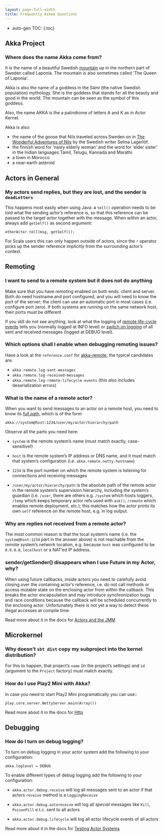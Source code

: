 ```yaml
---
layout: page-full-width
title: Frequently Asked Questions
---
```


* auto-gen TOC:
{:toc}

## Akka Project

### Where does the name Akka come from?

It is the name of a beautiful Swedish [mountain](https://lh4.googleusercontent.com/-z28mTALX90E/UCOsd249TdI/AAAAAAAAAB0/zGyNNZla-zY/w442-h331/akka-beautiful-panorama.jpg)
up in the northern part of Sweden called Laponia. The mountain is also sometimes
called 'The Queen of Laponia'.

Akka is also the name of a goddess in the Sámi (the native Swedish population)
mythology. She is the goddess that stands for all the beauty and good in the
world. The mountain can be seen as the symbol of this goddess.

Also, the name AKKA is the a palindrome of letters A and K as in Actor Kernel.

Akka is also:
* the name of the goose that Nils traveled across Sweden on in [The Wonderful Adventures of Nils](http://en.wikipedia.org/wiki/The_Wonderful_Adventures_of_Nils) by the Swedish writer Selma Lagerlöf.
* the finnish word for 'nasty elderly woman' and the word for 'elder sister' in the Indian languages Tamil, Telugu, Kannada and Marathi.
* a town in Morocco
* a near-earth asteroid

## Actors in General

### My actors send replies, but they are lost, and the sender is `deadLetters`

This happens most easily when using Java: a `tell()` operation needs to be told
what the sending actor’s reference is, so that this reference can be passed to
the target actor together with the message. When within an actor, always add
`getSelf()` as second argument:

    otherActor.tell(msg, getSelf());

For Scala users this can only happen outside of actors, since the `!` operator
picks up the sender reference implicitly from the surrounding actor’s context.

## Remoting

### I want to send to a remote system but it does not do anything

Make sure that you have remoting enabled on both ends: client and server. Both
do need hostname and port configured, and you will need to know the port of the
server; the client can use an automatic port in most cases (i.e. configure port
zero). If both systems are running on the same network host, their ports must
be different

If you still do not see anything, look at what the logging of [remote
life-cycle
events](http://doc.akka.io/docs/akka/current/scala/remoting.html#Remote_Events)
tells you (normally logged at INFO level) or [switch on
logging](https://github.com/akka/akka/blob/v2.0.2/akka-remote/src/main/resources/reference.conf#L66)
of all sent and received messages (logged at DEBUG level).

### Which options shall I enable when debugging remoting issues?

Have a look at the `reference.conf` for [akka-remote](http://doc.akka.io/docs/akka/current/general/configuration.html#akka-remote), the typical candidates are:
* `akka.remote.log-sent-messages`
* `akka.remote.log-received-messages`
* `akka.remote.log-remote-lifecycle-events` (this also includes deserialization errors)

### What is the name of a remote actor?

When you want to send messages to an actor on a remote host, you need to know
its [full path](http://doc.akka.io/docs/akka/current/general/addressing.html),
which is of the form

    akka://system@host:1234/user/my/actor/hierarchy/path

Observe all the parts you need here:

* `system` is the remote system’s name (must match exactly, case-sensitive!)

* `host` is the remote system’s IP address or DNS name, and it must match that
  system’s configuration (i.e. `akka.remote.netty.hostname`)

* `1234` is the port number on which the remote system is listening for
  connections and receiving messages

* `/user/my/actor/hierarchy/path` is the absolute path of the remote actor in
  the remote system’s supervision hierarchy, including the system’s guardian
  (i.e. `/user`, there are others e.g. `/system` which hosts loggers, `/temp`
  which keeps temporary actor refs used with `ask()`, `/remote` which enables
  remote deployment, etc.); this matches how the actor prints its own `self`
  reference on the remote host, e.g. in log output.

### Why are replies not received from a remote actor?

The most common reason is that the local system’s name (i.e. the
`system@host:1234` part in the answer above) is not reachable from the remote
system’s network location, e.g. because `host` was configured to be `0.0.0.0`,
`localhost` or a NAT’ed IP address.

### sender/getSender() disappears when I use Future in my Actor, why?

When using future callbacks, inside actors you need to carefully avoid closing over
the containing actor’s reference, i.e. do not call methods or access mutable state
on the enclosing actor from within the callback. This breaks the actor encapsulation
and may introduce synchronization bugs and race conditions because the callback will
be scheduled concurrently to the enclosing actor. Unfortunately there is not yet a way
to detect these illegal accesses at compile time.

Read more about it in the docs for [Actors and the JMM](http://doc.akka.io/docs/akka/current/general/jmm.html#Actors_and_shared_mutable_state)

## Microkernel

### Why doesn’t `sbt dist` copy my subproject into the kernel distribution?

For this to happen, that project’s `name` (in the project’s settings) and `id`
(argument to the `Project` factory) must match exactly.

### How do I use Play2 Mini with Akka?

In case you need to start Play2 Mini programatically you can use::

    play.core.server.NettyServer.main(Array())

Read more about it in the docs for [Http](http://doc.akka.io/docs/akka/current/modules/http.html)

## Debugging

### How do I turn on debug logging?

To turn on debug logging in your actor system add the following to your configuration:

`akka.loglevel = DEBUG`

To enable different types of debug logging add the following to your configuration:

* `akka.actor.debug.receive` will log all messages sent to an actor if that actors `receive` method is a `LoggingReceive`

* `akka.actor.debug.autoreceive` will log all _special_ messages like `Kill`, `PoisonPill` e.t.c. sent to all actors

* `akka.actor.debug.lifecycle` will log all actor lifecycle events of all actors

Read more about it in the docs for [Testing Actor Systems](http://doc.akka.io/docs/akka/current/scala/testing.html#Tracing_Actor_Invocations)
